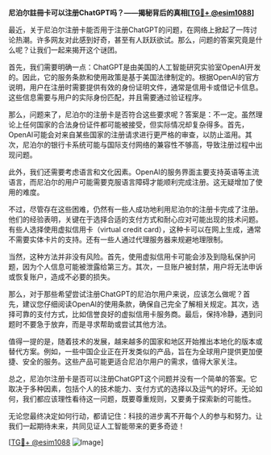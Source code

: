 **尼泊尔註冊卡可以注册ChatGPT吗？——揭秘背后的真相[[TG💪+ @esim1088](https://t.me/s/esim1088)]**

最近，关于尼泊尔注册卡能否用于注册ChatGPT的问题，在网络上掀起了一阵讨论热潮。许多网友对此感到好奇，甚至有人跃跃欲试。那么，问题的答案究竟是什么呢？让我们一起来揭开这个谜团。

首先，我们需要明确一点：ChatGPT是由美国的人工智能研究实验室OpenAI开发的。因此，它的服务条款和使用政策是基于美国法律制定的。根据OpenAI的官方说明，用户在注册时需要提供有效的身份证明文件，通常是信用卡或借记卡信息。这些信息需要与用户的实际身份匹配，并且需要通过验证程序。

那么，问题来了，尼泊尔的注册卡是否符合这些要求呢？答案是：不一定。虽然理论上任何国家的合法身份证件都可能被接受，但实际情况却复杂得多。首先，OpenAI可能会对来自某些国家的注册请求进行更严格的审查，以防止滥用。其次，尼泊尔的银行卡系统可能与国际支付网络的兼容性不够高，导致注册过程中出现问题。

此外，我们还需要考虑语言和文化因素。OpenAI的服务界面主要支持英语等主流语言，而尼泊尔的用户可能需要克服语言障碍才能顺利完成注册。这无疑增加了使用的难度。

不过，尽管存在这些困难，仍然有一些人成功地利用尼泊尔的注册卡完成了注册。他们的经验表明，关键在于选择合适的支付方式和耐心应对可能出现的技术问题。有些人选择使用虚拟信用卡（virtual credit card），这种卡可以在网上生成，通常不需要实体卡片的支持。还有一些人通过代理服务器来规避地理限制。

当然，这种方法并非没有风险。首先，使用虚拟信用卡可能会涉及到隐私保护问题，因为个人信息可能被泄露给第三方。其次，一旦账户被封禁，用户将无法申诉或恢复账户，造成不必要的损失。

那么，对于那些希望尝试注册ChatGPT的尼泊尔用户来说，应该怎么做呢？首先，建议您仔细阅读OpenAI的使用条款，确保自己完全了解相关规定。其次，选择可靠的支付方式，比如信誉良好的虚拟信用卡服务商。最后，保持冷静，遇到问题时不要急于放弃，而是寻求帮助或尝试其他方法。

值得一提的是，随着技术的发展，越来越多的国家和地区开始推出本地化的版本或替代方案。例如，一些中国企业正在开发类似的产品，旨在为全球用户提供更加便捷、安全的服务。这些产品可能更适合尼泊尔用户的需求，值得大家关注。

总之，尼泊尔注册卡是否可以注册ChatGPT这个问题并没有一个简单的答案。它取决于多种因素，包括个人的技术能力、支付方式的选择以及运气的好坏。无论如何，我们都应该理性看待这一问题，既要尊重规则，又要勇于探索新的可能性。

无论您最终决定如何行动，都请记住：科技的进步离不开每个人的参与和努力。让我们一起期待未来，共同见证人工智能带来的更多奇迹！

[[TG💪+ @esim1088](https://t.me/s/esim1088) ![Image](https://i.postimg.cc/4NQfJmqS/Snipaste-2025-05-13-00-14-12.png)]